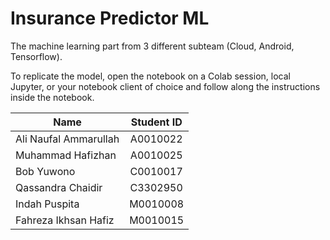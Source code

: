 # Insurance Predictor ML
The machine learning part from 3 different subteam (Cloud, Android, Tensorflow).

To replicate the model, open the notebook on a Colab session, local Jupyter, or your notebook client of choice and follow along the instructions inside the notebook.

| Name   |      Student ID      |
|----------|:-------------:|
| Ali Naufal Ammarullah |  A0010022 |
| Muhammad Hafizhan |    A0010025   |
| Bob Yuwono | C0010017 |
| Qassandra Chaidir | C3302950 |
| Indah Puspita | M0010008 |
| Fahreza Ikhsan Hafiz | M0010015 |

